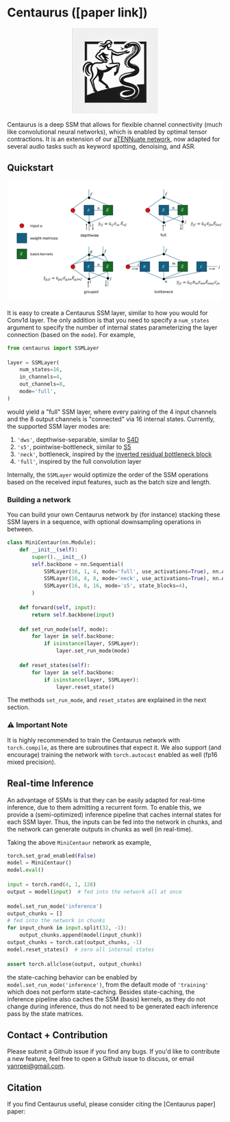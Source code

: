 # Centaurus ([paper link])

<div align="center">
  <img src="assets/centaurus_logo.webp" alt="Centaurus Logo" width="200">
</div>

Centaurus is a deep SSM that allows for flexible channel connectivity (much like convolutional neural networks), 
which is enabled by optimal tensor contractions. 
It is an extension of our [aTENNuate network](https://github.com/Brainchip-Inc/aTENNuate), 
now adapted for several audio tasks such as keyword spotting, denoising, and ASR.

## Quickstart

<div align="center">
  <img src="assets/centaurus.png" alt="Centaurus" width="600">
</div>

It is easy to create a Centaurus SSM layer, similar to how you would for Conv1d layer. 
The only addition is that you need to specify a `num_states` argument to specify the 
number of internal states parameterizing the layer connection (based on the `mode`). 
For example,

```python
from centaurus import SSMLayer

layer = SSMLayer(
    num_states=16, 
    in_channels=4, 
    out_channels=8, 
    mode='full', 
)
```

would yield a "full" SSM layer, where every pairing of the 4 input channels and the 8 output channels 
is "connected" via 16 internal states. Currently, the supported SSM layer modes are:

1. `'dws'`, depthwise-separable, similar to [S4D](https://arxiv.org/abs/2206.11893)
2. `'s5'`, pointwise-bottleneck, similar to [S5](https://arxiv.org/abs/2208.04933)
3. `'neck'`, bottleneck, inspired by the [inverted residual bottleneck block](https://paperswithcode.com/method/inverted-residual-block)
4. `'full'`, inspired by the full convolution layer

Internally, the `SSMLayer` would optimize the order of the SSM operations based on the 
received input features, such as the batch size and length.

### Building a network

You can build your own Centaurus network by (for instance) stacking these SSM layers in a sequence, 
with optional downsampling operations in between.

```python
class MiniCentaur(nn.Module):
    def __init__(self):
        super().__init__()
        self.backbone = nn.Sequential(
            SSMLayer(16, 1, 4, mode='full', use_activations=True), nn.AvgPool1d(4), 
            SSMLayer(16, 4, 8, mode='neck', use_activations=True), nn.AvgPool1d(2), 
            SSMLayer(16, 8, 16, mode='s5', state_blocks=4), 
        )
        
    def forward(self, input):
        return self.backbone(input)
        
    def set_run_mode(self, mode):
        for layer in self.backbone:
            if isinstance(layer, SSMLayer):
                layer.set_run_mode(mode)
            
    def reset_states(self):
        for layer in self.backbone:
            if isinstance(layer, SSMLayer):
                layer.reset_state()
```

The methods `set_run_mode`, and `reset_states` are explained in the next section.

### ⚠️ Important Note

It is highly recommended to train the Centaurus network with `torch.compile`, as there are subroutines 
that expect it. We also support (and encourage) training the network with `torch.autocast` enabled 
as well (fp16 mixed precision).

## Real-time Inference

An advantage of SSMs is that they can be easily adapted for real-time inference, due to them 
admitting a recurrent form. To enable this, we provide a (semi-optimized) inference pipeline 
that caches internal states for each SSM layer. Thus, the inputs can be fed into the network 
in chunks, and the network can generate outputs in chunks as well (in real-time).

Taking the above `MiniCentaur` network as example,

```python
torch.set_grad_enabled(False)
model = MiniCentaur()
model.eval()

input = torch.rand(4, 1, 128)
output = model(input)  # fed into the network all at once

model.set_run_mode('inference')
output_chunks = []
# fed into the network in chunks
for input_chunk in input.split(32, -1):
    output_chunks.append(model(input_chunk))
output_chunks = torch.cat(output_chunks, -1)
model.reset_states()  # zero all internal states

assert torch.allclose(output, output_chunks)
```

the state-caching behavior can be enabled by `model.set_run_mode('inference')`, from the default 
mode of `'training'` which does not perform state-caching. Besides state-caching, the inference 
pipeline also caches the SSM (basis) kernels, as they do not change during inference, thus do not 
need to be generated each inference pass by the state matrices.

## Contact + Contribution

Please submit a Github issue if you find any bugs. 
If you'd like to contribute a new feature, feel free to open a Github issue to discuss, or email yanrpei@gmail.com.

## Citation

If you find Centaurus useful, please consider citing the [Centaurus paper] paper:
